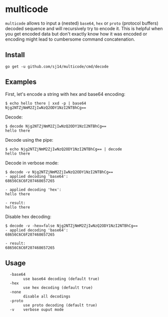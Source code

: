 # multicode

`multicode` allows to input a (nested) `base64`, `hex` or `proto` (protocol buffers) decoded sequence and will recursively try to encode it. This is helpful when you get encoded data but don't exactly know how it was encoded or encoding might lead to cumbersome command concatenation.

## Install

``` text
go get -u github.com/sj14/multicode/cmd/decode
``` 

## Examples

First, let's encode a string with hex and base64 encoding:

``` text
$ echo hello there | xxd -p | base64
Njg2NTZjNmM2ZjIwNzQ2ODY1NzI2NTBhCg==
```

Decode:

``` text
$ decode Njg2NTZjNmM2ZjIwNzQ2ODY1NzI2NTBhCg==
hello there
```

Decode using the pipe:

``` text
$ echo Njg2NTZjNmM2ZjIwNzQ2ODY1NzI2NTBhCg== | decode
hello there
```

Decode in verbose mode:

``` text
$ decode -v Njg2NTZjNmM2ZjIwNzQ2ODY1NzI2NTBhCg==
- applied decoding 'base64':
68656C6C6F207468657265

- applied decoding 'hex':
hello there

- result:
hello there
```

Disable hex decoding:

``` text
$ decode -v -hex=false Njg2NTZjNmM2ZjIwNzQ2ODY1NzI2NTBhCg==
- applied decoding 'base64':
68656C6C6F207468657265

- result:
68656C6C6F207468657265
```

## Usage

``` text
  -base64
        use base64 decoding (default true)
  -hex
        use hex decoding (default true)
  -none
        disable all decodings
  -proto
        use proto decoding (default true)
  -v    verbose ouput mode
```
